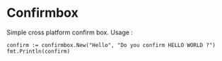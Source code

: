 # Confirmbox

Simple cross platform confirm box. Usage :
````
confirm := confirmbox.New("Hello", "Do you confirm HELLO WORLD ?")
fmt.Println(confirm)
````